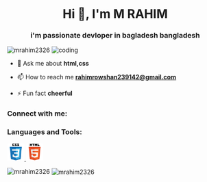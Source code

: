 <h1 align="center">Hi 👋, I'm M RAHIM</h1>
<h3 align="center">i'm passionate devloper in bagladesh bangladesh</h3>
<img align="right" alt="coding" width="400px" src="https://camo.githubusercontent.com/7de37139d0b4c1ce40865e799b446c0e963a3dd8fb68d239707237c40604fa3d/68747470733a2f2f63646e2e6472696262626c652e636f6d2f75736572732f3733303730332f73637265656e73686f74732f363538313234332f6176656e746f2e676966">

<p align="left"> <img src="https://komarev.com/ghpvc/?username=mrahim2326&label=Profile%20views&color=0e75b6&style=flat" alt="mrahim2326" /> </p>

- 💬 Ask me about **html,css**

- 📫 How to reach me **rahimrowshan239142@gmail.com**

- ⚡ Fun fact **cheerful**

<h3 align="left">Connect with me:</h3>
<p align="left">
</p>

<h3 align="left">Languages and Tools:</h3>
<p align="left"> <a href="https://www.w3schools.com/css/" target="_blank" rel="noreferrer"> <img src="https://raw.githubusercontent.com/devicons/devicon/master/icons/css3/css3-original-wordmark.svg" alt="css3" width="40" height="40"/> </a> <a href="https://www.w3.org/html/" target="_blank" rel="noreferrer"> <img src="https://raw.githubusercontent.com/devicons/devicon/master/icons/html5/html5-original-wordmark.svg" alt="html5" width="40" height="40"/> </a> </p>

<p><img align="left" src="https://github-readme-stats.vercel.app/api/top-langs?username=mrahim2326&show_icons=true&locale=en&layout=compact" alt="mrahim2326" /></p>

<p>&nbsp;<img align="center" src="https://github-readme-stats.vercel.app/api?username=mrahim2326&show_icons=true&locale=en" alt="mrahim2326" /></p>

 
 
